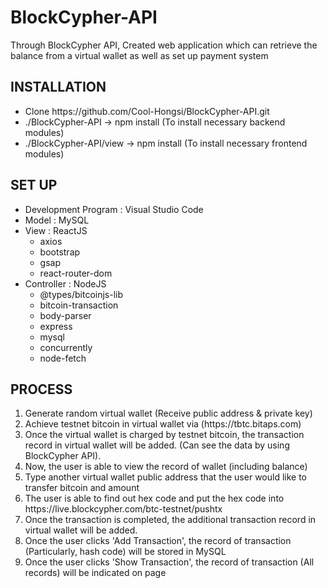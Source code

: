 # BlockCypher-API
<div>Through BlockCypher API, Created web application which can retrieve the balance from a virtual wallet as well as set up payment system</div>
<h2>INSTALLATION</h2>
<ul>
    <li>Clone https://github.com/Cool-Hongsi/BlockCypher-API.git</li>
    <li>./BlockCypher-API -> npm install (To install necessary backend modules)</li>
    <li>./BlockCypher-API/view -> npm install (To install necessary frontend modules)</li>
</ul>
<h2>SET UP</h2>
<ul>
    <li>Development Program : Visual Studio Code</li>
    <li>Model : MySQL</li>
    <li>View : ReactJS
        <ul>
            <li>axios</li>
            <li>bootstrap</li>
            <li>gsap</li>
            <li>react-router-dom</li>
        </ul>
    </li>
    <li>Controller : NodeJS
        <ul>
            <li>@types/bitcoinjs-lib</li>
            <li>bitcoin-transaction</li>
            <li>body-parser</li>
            <li>express</li>
            <li>mysql</li>
            <li>concurrently</li>
            <li>node-fetch</li>
        </ul>
    </li>
</ul>
<h2>PROCESS</h2>
    <ol>
        <li>Generate random virtual wallet (Receive public address & private key)</li>
        <li>Achieve testnet bitcoin in virtual wallet via (https://tbtc.bitaps.com)</li>
        <li>Once the virtual wallet is charged by testnet bitcoin, the transaction record in virtual wallet will be added. (Can see the data by using BlockCypher API).</li>
        <li>Now, the user is able to view the record of wallet (including balance)</li>
        <li>Type another virtual wallet public address that the user would like to transfer bitcoin and amount</li>
        <li>The user is able to find out hex code and put the hex code into https://live.blockcypher.com/btc-testnet/pushtx</li>
        <li>Once the transaction is completed, the additional transaction record in virtual wallet will be added.</li>
        <li>Once the user clicks 'Add Transaction', the record of transaction (Particularly, hash code) will be stored in MySQL</li>
        <li>Once the user clicks 'Show Transaction', the record of transaction (All records) will be indicated on page</li>
    </ol>
